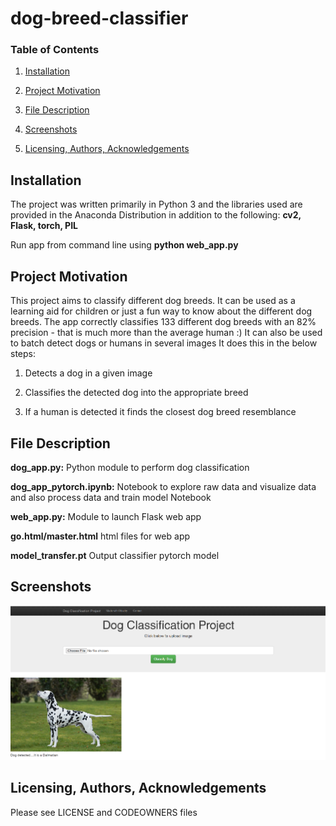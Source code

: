 # dog-breed-classifier

### Table of Contents

1. [Installation](#install)

2. [Project Motivation](#motive)

3. [File Description](#desc)

4. [Screenshots](#rslts)

5. [Licensing, Authors, Acknowledgements](#ack)

<a name="install"></a>
## Installation
The project was written primarily in Python 3  and the libraries used are provided in the Anaconda Distribution in addition to the following:
**cv2,
Flask, 
torch,
PIL**

Run app from command line using **python web_app.py**


<a name="motive"></a>
## Project Motivation
This project aims to classify different dog breeds. It can be used as a learning aid for children or just a fun way to know about the different dog breeds.
The app correctly classifies 133 different dog breeds with an 82% precision - that is much more than the average human :)
It can also be used to batch detect dogs or humans in several images
It does this in the below steps:

  1. Detects a dog in a given image
  
  2. Classifies the detected dog into the appropriate breed
  
  3. If a human is detected it finds the closest dog breed resemblance 

<a name="desc"></a>
## File Description
**dog_app.py:** Python module to perform dog classification

**dog_app_pytorch.ipynb:** Notebook to explore raw data and visualize data and also process data and train model Notebook

**web_app.py:** Module to launch Flask web app

**go.html/master.html** html files for web app

**model_transfer.pt** Output classifier pytorch model


<a name="rslts"></a>
## Screenshots
![result](screenshots/dog_app.PNG)

<a name="ack"></a>
## Licensing, Authors, Acknowledgements
Please see  LICENSE and CODEOWNERS files

